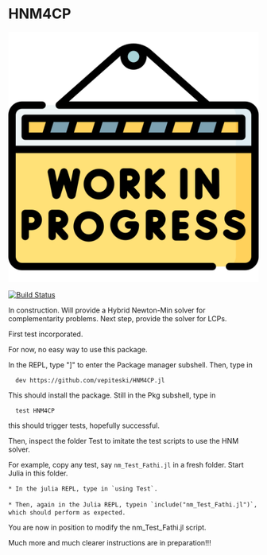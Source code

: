 # HNM4CP
![image info](./work-in-progress.png)

[![Build Status](https://github.com/vepiteski/HNM4CP.jl/actions/workflows/CI.yml/badge.svg?branch=main)](https://github.com/vepiteski/HNM4CP.jl/actions/workflows/CI.yml?query=branch%3Amain)

In construction. Will provide a Hybrid Newton-Min solver for complementarity problems. Next step, provide the solver for LCPs.

First test incorporated.

For now, no easy way to use this package.

In the REPL, type  "]"  to enter the Package manager subshell.
Then, type in

      dev https://github.com/vepiteski/HNM4CP.jl

This should install the package. Still in the Pkg subshell, type in

      test HNM4CP

this should trigger tests, hopefully successful.

Then, inspect the folder Test to imitate the test scripts to use the HNM solver.

For example, copy any test, say `nm_Test_Fathi.jl` in a fresh folder. Start Julia in this folder.

    * In the julia REPL, type in `using Test`.

    * Then, again in the Julia REPL, typein `include("nm_Test_Fathi.jl")`, which should perform as expected.

You are now in position to modify the nm_Test_Fathi.jl script.




Much more and much clearer instructions are in preparation!!!



